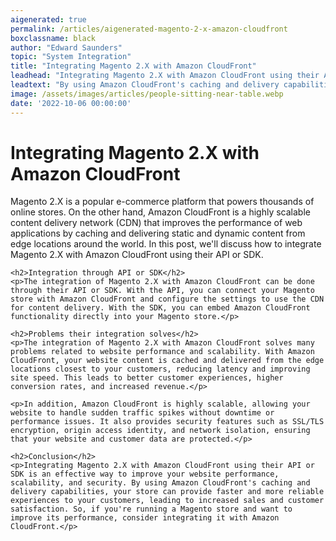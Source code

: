 ```yaml
---
aigenerated: true
permalink: /articles/aigenerated-magento-2-x-amazon-cloudfront
boxclassname: black
author: "Edward Saunders"
topic: "System Integration"
title: "Integrating Magento 2.X with Amazon CloudFront"
leadhead: "Integrating Magento 2.X with Amazon CloudFront using their API or SDK is an effective way to improve your website performance, scalability, and security"
leadtext: "By using Amazon CloudFront's caching and delivery capabilities, your store can provide faster and more reliable experiences to your customers, leading to increased sales and customer satisfaction. So, if you're running a Magento store and want to improve its performance, consider integrating it with Amazon CloudFront."
image: /assets/images/articles/people-sitting-near-table.webp
date: '2022-10-06 00:00:00'
---
```

<div class="arttext">	<h1>Integrating Magento 2.X with Amazon CloudFront</h1>
	<p>Magento 2.X is a popular e-commerce platform that powers thousands of online stores. On the other hand, Amazon CloudFront is a highly scalable content delivery network (CDN) that improves the performance of web applications by caching and delivering static and dynamic content from edge locations around the world. In this post, we'll discuss how to integrate Magento 2.X with Amazon CloudFront using their API or SDK.</p>

	<h2>Integration through API or SDK</h2>
	<p>The integration of Magento 2.X with Amazon CloudFront can be done through their API or SDK. With the API, you can connect your Magento store with Amazon CloudFront and configure the settings to use the CDN for content delivery. With the SDK, you can embed Amazon CloudFront functionality directly into your Magento store.</p>

	<h2>Problems their integration solves</h2>
	<p>The integration of Magento 2.X with Amazon CloudFront solves many problems related to website performance and scalability. With Amazon CloudFront, your website content is cached and delivered from the edge locations closest to your customers, reducing latency and improving site speed. This leads to better customer experiences, higher conversion rates, and increased revenue.</p>

	<p>In addition, Amazon CloudFront is highly scalable, allowing your website to handle sudden traffic spikes without downtime or performance issues. It also provides security features such as SSL/TLS encryption, origin access identity, and network isolation, ensuring that your website and customer data are protected.</p>

	<h2>Conclusion</h2>
	<p>Integrating Magento 2.X with Amazon CloudFront using their API or SDK is an effective way to improve your website performance, scalability, and security. By using Amazon CloudFront's caching and delivery capabilities, your store can provide faster and more reliable experiences to your customers, leading to increased sales and customer satisfaction. So, if you're running a Magento store and want to improve its performance, consider integrating it with Amazon CloudFront.</p>
</div>